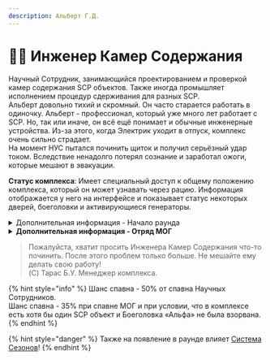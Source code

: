 ```yaml
---
description: Альберт Г.Д.
---
```


# 🧑🔧 Инженер Камер Содержания

Научный Сотрудник, занимающийся проектированием и проверкой камер содержания SCP объектов. Также иногда промышляет исполнением процедур сдерживания для разных SCP.\
Альберт довольно тихий и скромный. Он часто старается работать в одиночку. Альберт - профессионал, который уже много лет работает с SCP. Но, так или иначе, он всё ещё понимает и обычные инженерные устройства. Из-за этого, когда Электрик уходит в отпуск, комплекс очень сильно страдает.\
На момент НУС пытался починить щиток и получил серьёзный удар током. Вследствие ненадолго потерял сознание и заработал ожоги, которые мешают в эвакуации.

**Статус комплекса**: Имеет специальный доступ к общему положению комплекса, который он может узнавать через рацию. Информация отображается у него на интерфейсе и показывает статус некоторых дверей, боеголовки и активирующиеся генераторы.

<details>

<summary>Дополнительная информация - Начало раунда</summary>

* **Класс**: Научный Сотрудник
* **Оружие**: Отсутствует
* **Уровень доступа**: Карта Инженера Камер Содержания
* **Броня**: Отсутствует
* **Особое снаряжение**: Отсутствует

</details>

<details>

<summary><strong>Дополнительная информация - Отряд МОГ</strong></summary>

* **Класс**: Специалист МОГ
* **Оружие**: Револьвер
* **Уровень доступа**: Карта Инженера Камер Содержания
* **Броня**: Лёгкая броня
* **Особое снаряжение**: Micro H.I.D.

</details>

> Пожалуйста, хватит просить Инженера Камер Содержания что-то починить. После этого проблем только больше. Не мешайте ему делать свою работу!\
> (C) Тарас Б.У. Менеджер комплекса.

{% hint style="info" %}
Шанс спавна - 50% от спавна Научных Сотрудников.\
Шанс спавна - 35% при спавне МОГ и при условии, что в комплексе есть хотя бы один SCP объект и Боеголовка «Альфа» не была взорвана.
{% endhint %}

{% hint style="danger" %}
Также на появление в раунде влияет [Система Сезонов](../../server-systems/seasons-system.md)!
{% endhint %}
